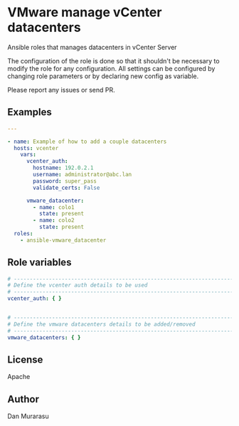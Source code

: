 # VMware manage vCenter datacenters
Ansible roles that manages datacenters in vCenter Server

The configuration of the role is done so that it shouldn't be necessary to
modify the role for any configuration.
All settings can be configured by changing role parameters or by declaring new
config as variable.

Please report any issues or send PR.

## Examples
```yaml
---

- name: Example of how to add a couple datacenters
  hosts: vcenter
    vars:
      vcenter_auth:
        hostname: 192.0.2.1
        username: administrator@abc.lan
        password: super_pass
        validate_certs: False

      vmware_datacenter:
        - name: colo1
          state: present
        - name: colo2
          state: present
  roles:
    - ansible-vmware_datacenter  

  ```

## Role variables
```yaml
# ---------------------------------------------------------------------------
# Define the vcenter auth details to be used
# ---------------------------------------------------------------------------
vcenter_auth: { }


# ---------------------------------------------------------------------------
# Define the vmware datacenters details to be added/removed
# ---------------------------------------------------------------------------
vmware_datacenters: { }
```

## License
Apache

## Author
Dan Murarasu
